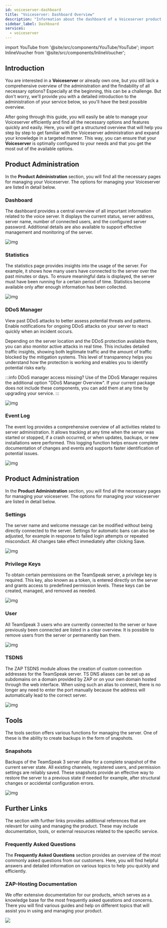 ```yaml
---
id: voiceserver-dashboard
title: "Voiceserver: Dashboard Overview"
description: "Information about the dashboard of a Voiceserver product from ZAP-Hosting"
sidebar_label: Dashboard
services:
  - voiceserver
---
```


import YouTube from '@site/src/components/YouTube/YouTube';
import InlineVoucher from '@site/src/components/InlineVoucher';

## Introduction

You are interested in a **Voiceserver** or already own one, but you still lack a comprehensive overview of the administration and the findability of all necessary options? Especially at the beginning, this can be a challenge. But don't worry, we'll provide you with a detailed introduction to the administration of your service below, so you'll have the best possible overview.

After going through this guide, you will easily be able to manage your Voiceserver efficiently and find all the necessary options and features quickly and easily. Here, you will get a structured overview that will help you step by step to get familiar with the Voiceserver administration and expand your knowledge in a targeted manner. This way, you can ensure that your **Voiceserver** is optimally configured to your needs and that you get the most out of the available options.



## Product Administration

In the **Product Administration** section, you will find all the necessary pages for managing your Voiceserver. The options for managing your Voiceserver are listed in detail below. 



### Dashboard

The dashboard provides a central overview of all important information related to the voice server. It displays the current status, server address, server name, number of connected users, and the configured server password. Additional details are also available to support effective management and monitoring of the server.

![img](https://screensaver01.zap-hosting.com/index.php/s/ZryFnMckWetXbTx/preview)

### Statistics

The statistics page provides insights into the usage of the server. For example, it shows how many users have connected to the server over the past minutes or days. To ensure meaningful data is displayed, the server must have been running for a certain period of time. Statistics become available only after enough information has been collected.

![img](https://screensaver01.zap-hosting.com/index.php/s/zYcyRdeHfaHqXt9/preview)



### DDoS Manager

View past DDoS attacks to better assess potential threats and patterns. Enable notifications for ongoing DDoS attacks on your server to react quickly when an incident occurs.

Depending on the server location and the DDoS protection available there, you can also monitor active attacks in real time. This includes detailed traffic insights, showing both legitimate traffic and the amount of traffic blocked by the mitigation systems. This level of transparency helps you understand how the protection is working and enables you to identify potential risks early.

:::info DDoS manager access missing?
Use of the DDoS Manager requires the additional option "DDoS Manager Overview". If your current package does not include these components, you can add them at any time by upgrading your service.
:::



![img](https://screensaver01.zap-hosting.com/index.php/s/ScCCCY52CMLgfyE/preview)

### Event Log

The event log provides a comprehensive overview of all activities related to server administration. It allows tracking at any time when the server was started or stopped, if a crash occurred, or when updates, backups, or new installations were performed. This logging function helps ensure complete documentation of changes and events and supports faster identification of potential issues.

![img](https://screensaver01.zap-hosting.com/index.php/s/DRFJR6pnL5XRLa5/preview)



## Product Administration

In the **Product Administration** section, you will find all the necessary pages for managing your voiceserver. The options for managing your voiceserver are listed in detail below.

### Settings

The server name and welcome message can be modified without being directly connected to the server. Settings for automatic bans can also be adjusted, for example in response to failed login attempts or repeated misconduct. All changes take effect immediately after clicking Save.

![img](https://screensaver01.zap-hosting.com/index.php/s/B6W4ftB6TPGms8K/preview)



### Privilege Keys

To obtain certain permissions on the TeamSpeak server, a privilege key is required. This key, also known as a token, is entered directly on the server and grants access to predefined permission levels. These keys can be created, managed, and removed as needed.

![img](https://screensaver01.zap-hosting.com/index.php/s/6MjdtBmP7BbQ9cZ/preview)



### User

All TeamSpeak 3 users who are currently connected to the server or have previously been connected are listed in a clear overview. It is possible to remove users from the server or permanently ban them.

![img](https://screensaver01.zap-hosting.com/index.php/s/N8J8ApX5HWEgnYR/preview)



### TSDNS

The ZAP TSDNS module allows the creation of custom connection addresses for the TeamSpeak server. TS DNS aliases can be set up as subdomains on a domain provided by ZAP or on your own domain hosted through the web interface. When using such an alias to connect, there is no longer any need to enter the port manually because the address will automatically lead to the correct server.

![img](https://screensaver01.zap-hosting.com/index.php/s/c26gTpzprpky54H/preview)



## Tools

The tools section offers various functions for managing the server. One of these is the ability to create backups in the form of snapshots. 

### Snapshots

Backups of the TeamSpeak 3 server allow for a complete snapshot of the current server state. All existing channels, registered users, and permission settings are reliably saved. These snapshots provide an effective way to restore the server to a previous state if needed for example, after structural changes or accidental configuration errors.

![img](https://screensaver01.zap-hosting.com/index.php/s/XyT2q647ENeEZNA/preview)





## Further Links
The section with further links provides additional references that are relevant for using and managing the product. These may include documentation, tools, or external resources related to the specific service.

### Frequently Asked Questions
The **Frequently Asked Questions** section provides an overview of the most commonly asked questions from our customers. Here, you will find helpful answers and detailed information on various topics to help you quickly and efficiently.

### ZAP-Hosting Documentation
We offer extensive documentation for our products, which serves as a knowledge base for the most frequently asked questions and concerns. There you will find various guides and help on different topics that will assist you in using and managing your product.

![](https://screensaver01.zap-hosting.com/index.php/s/n48ct6aZBrNq7eT/preview)


<InlineVoucher />
